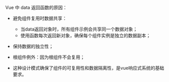 Vue 中 data 返回函数的原因：
- 避免组件复用时数据共享：
   - 当data返回对象时，所有组件示例会共享同一个数据对象；
   - 使用函数每次返回新对象，确保每个组件实例是独立的数据副本；
 
- 保持数据的独立性；
- 根组件例外：因为根组件不会复用；
- 这种设计模式确保了组件的可复用性和数据隔离性，是vue响应式系统的基础要求。
